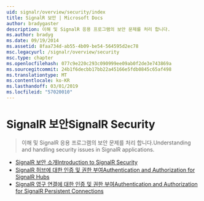 ```yaml
---
uid: signalr/overview/security/index
title: SignalR 보안 | Microsoft Docs
author: bradygaster
description: 이해 및 SignalR 응용 프로그램의 보안 문제를 처리 합니다.
ms.author: bradyg
ms.date: 09/19/2014
ms.assetid: 8faa734d-ab55-4b09-be54-564595d2ec78
msc.legacyurl: /signalr/overview/security
msc.type: chapter
ms.openlocfilehash: 077c9e220c293c090999ee09ab0f2de3e743869a
ms.sourcegitcommit: 24b1f6decbb17bb22a45166e5fdb0845c65af498
ms.translationtype: MT
ms.contentlocale: ko-KR
ms.lasthandoff: 03/01/2019
ms.locfileid: "57020010"
---
```

<a name="signalr-security"></a><span data-ttu-id="73e36-103">SignalR 보안</span><span class="sxs-lookup"><span data-stu-id="73e36-103">SignalR Security</span></span>
====================
> <span data-ttu-id="73e36-104">이해 및 SignalR 응용 프로그램의 보안 문제를 처리 합니다.</span><span class="sxs-lookup"><span data-stu-id="73e36-104">Understanding and handling security issues in SignalR applications.</span></span>


- [<span data-ttu-id="73e36-105">SignalR 보안 소개</span><span class="sxs-lookup"><span data-stu-id="73e36-105">Introduction to SignalR Security</span></span>](introduction-to-security.md)
- [<span data-ttu-id="73e36-106">SignalR 허브에 대한 인증 및 권한 부여</span><span class="sxs-lookup"><span data-stu-id="73e36-106">Authentication and Authorization for SignalR Hubs</span></span>](hub-authorization.md)
- [<span data-ttu-id="73e36-107">SignalR 영구 연결에 대한 인증 및 권한 부여</span><span class="sxs-lookup"><span data-stu-id="73e36-107">Authentication and Authorization for SignalR Persistent Connections</span></span>](persistent-connection-authorization.md)
